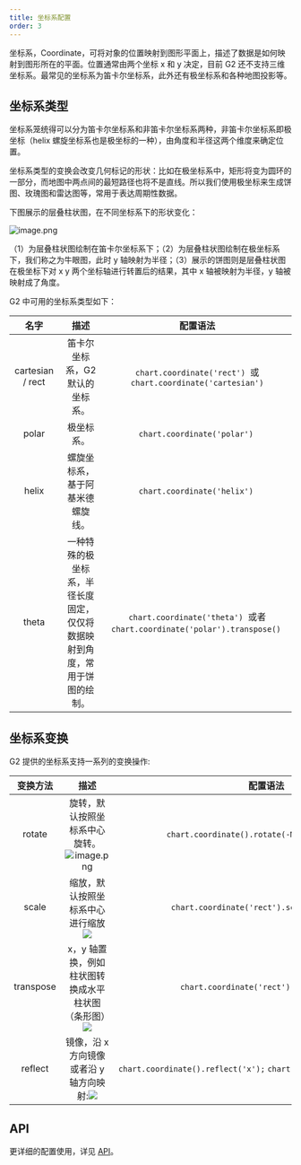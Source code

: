 ```yaml
---
title: 坐标系配置
order: 3
---
```


坐标系，Coordinate，可将对象的位置映射到图形平面上，描述了数据是如何映射到图形所在的平面。位置通常由两个坐标 x 和 y 决定，目前 G2 还不支持三维坐标系。最常见的坐标系为笛卡尔坐标系，此外还有极坐标系和各种地图投影等。

## 坐标系类型

坐标系笼统得可以分为笛卡尔坐标系和非笛卡尔坐标系两种，非笛卡尔坐标系即极坐标（helix 螺旋坐标系也是极坐标的一种），由角度和半径这两个维度来确定位置。

坐标系类型的变换会改变几何标记的形状：比如在极坐标系中，矩形将变为圆环的一部分，而地图中两点间的最短路径也将不是直线。所以我们使用极坐标来生成饼图、玫瑰图和雷达图等，常用于表达周期性数据。

下图展示的层叠柱状图，在不同坐标系下的形状变化：

![image.png](https://gw.alipayobjects.com/mdn/rms_f5c722/afts/img/A*f07nRa4lBK4AAAAAAAAAAABkARQnAQ)

（1）为层叠柱状图绘制在笛卡尔坐标系下；（2）为层叠柱状图绘制在极坐标系下，我们称之为牛眼图，此时 y 轴映射为半径；（3）展示的饼图则是层叠柱状图在极坐标下对 x y 两个坐标轴进行转置后的结果，其中 x 轴被映射为半径，y 轴被映射成了角度。

G2 中可用的坐标系类型如下：

|     **名字**     |                                  **描述**                                  |                                **配置语法**                                |
| :--------------: | :------------------------------------------------------------------------: | :------------------------------------------------------------------------: |
| cartesian / rect |                      笛卡尔坐标系，G2 默认的坐标系。                       |       `chart.coordinate('rect')`  或 `chart.coordinate('cartesian')`       |
|      polar       |                                 极坐标系。                                 |                        `chart.coordinate('polar')`                         |
|      helix       |                      螺旋坐标系，基于阿基米德螺旋线。                      |                        `chart.coordinate('helix')`                         |
|      theta       | 一种特殊的极坐标系，半径长度固定，仅仅将数据映射到角度，常用于饼图的绘制。 | `chart.coordinate('theta')`  或者 `chart.coordinate('polar').transpose()`  |

## 坐标系变换

G2 提供的坐标系支持一系列的变换操作:

| **变换方法** |                                                                                                                      **描述**                                                                                                                      |                             **配置语法**                              |
| :----------: | :------------------------------------------------------------------------------------------------------------------------------------------------------------------------------------------------------------------------------------------------: | :-------------------------------------------------------------------: |
|    rotate    |                                                         旋转，默认按照坐标系中心旋转。![image.png](https://gw.alipayobjects.com/mdn/rms_f5c722/afts/img/A*kP-KR7FyW4cAAAAAAAAAAABkARQnAQ)                                                          |            `chart.coordinate().rotate(-Math.PI * 0.25);`              |
|    scale     |         缩放，默认按照坐标系中心进行缩放![](https://gw.alipayobjects.com/mdn/rms_2274c3/afts/img/A*De4NR7ULUL4AAAAAAAAAAABkARQnAQ#align=left&display=inline&height=252&originHeight=252&originWidth=679&status=done&style=none&width=679)          |             `chart.coordinate('rect').scale(0.7, 1.2);`               |
|  transpose   | x，y 轴置换，例如柱状图转换成水平柱状图（条形图）![](https://gw.alipayobjects.com/mdn/rms_2274c3/afts/img/A*zeCISaB3L_QAAAAAAAAAAABkARQnAQ#align=left&display=inline&height=157&originHeight=157&originWidth=534&status=done&style=none&width=534) |               `chart.coordinate('rect').transpose();`                 |
|   reflect    |      镜像，沿 x 方向镜像或者沿 y 轴方向映射:![](https://gw.alipayobjects.com/mdn/rms_2274c3/afts/img/A*xoudRJG7T2kAAAAAAAAAAABkARQnAQ#align=left&display=inline&height=159&originHeight=159&originWidth=825&status=done&style=none&width=825)      | `chart.coordinate().reflect('x');` `chart.coordinate().reflect('y');` |

## API

更详细的配置使用，详见 [API](../../api/coord)。
